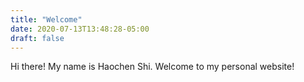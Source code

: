 ```yaml
---
title: "Welcome"
date: 2020-07-13T13:48:28-05:00
draft: false
---
```


Hi there! My name is Haochen Shi. Welcome to my personal website!
